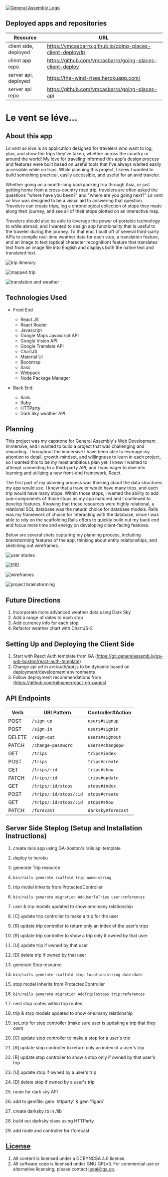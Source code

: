 [![General Assembly Logo](https://camo.githubusercontent.com/1a91b05b8f4d44b5bbfb83abac2b0996d8e26c92/687474703a2f2f692e696d6775722e636f6d2f6b6538555354712e706e67)](https://generalassemb.ly/education/web-development-immersive)

## Deployed apps and repositories
| Resource   | URL            |
|------------|----------------|
| client side, deployed    | https://vmcasbarro.github.io/going-places-client-deploy/#/             |
| client app repo   | https://github.com/vmcasbarro/going-places-client-deploy             |
| server api, deployed | https://the-wind-rises.herokuapp.com/            |
| server api repo  | https://github.com/vmcasbarro/going-places-api     |



<h1>Le vent se léve...</h1>
<h2>About this app</h2>
<em>Le vent se léve</em> is an application designed for travelers who want to log, plan, and show the trips they've taken, whether across the country or around the world! My love for traveling informed this app's design process and features were built based on useful tools that I've always wanted easily accessible while on trips. While planning this project, I knew I wanted to build something practical, easily accessible, and useful for an avid traveler.

Whether going on a month-long backpacking trip through Asia, or just getting home from a cross-country road trip, travelers are often asked the questions "where have you been?" and "where are you going next?" <em>Le vent se léve</em> was designed to be a visual aid to answering that question. Travelers can create trips, log a chronological collection of stops they made along their journey, and see all of their stops plotted on an interactive map.

Travelers should also be able to leverage the power of portable technology to while abroad, and I wanted to design app functionality that is useful to the traveler during the journey. To that end, I built off of several third-party APIs to compile real-time weather data for each stop, a translation feature, and an image to text (optical character recognition) feature that translates text from an image file into English and displays both the native text and translated text.

![trip itinerary](https://i.imgur.com/D1J7Xgt.png)

![mapped trip](https://i.imgur.com/xD95thG.png)

![translation and weather](https://i.imgur.com/769Gmxe.png)


## Technologies Used
- Front End
  - React JS
  - React Router
  - Javascript
  - Google Maps Javascript API
  - Google Vision API
  - Google Translate API
  - ChartJS
  - Material UI
  - Bootstrap
  - Sass
  - Webpack
  - Node Package Manager

- Back End
  - Rails
  - Ruby
  - HTTParty
  - Dark Sky weather API




## Planning
This project was my capstone for General Assembly's Web Development Immersive, and I wanted to build a project that was challenging and rewarding. Throughout the immersive I have been able to leverage my attention to detail, growth-mindset, and willingness to learn in each project, so I wanted this to be my most ambitious plan yet. I knew I wanted to attempt connecting to a third-party API, and I was eager to dive into learning and utilizing a new front-end framework, React.

The first part of my planning process was thinking about the data structures my app would use. I knew that a traveler would have many trips, and each trip would have many stops. Within those stops, I wanted the ability to add sub-components of those stops as my app matured and I continued to develop features. Knowing that these resources were highly relational, a relational SQL database was the natural choice for database models. Rails was my framework of choice for interacting with the database, since I was able to rely on the scaffolding Rails offers to quickly build out my back end and focus more time and energy on developing client-facing features.

Below are several shots capturing my planning process, including brainstorming features of the app, thinking about entity relationships, and sketching out wireframes.

![user stories](https://i.imgur.com/cTlc0MJ.jpg "User stories")

![ERD](https://i.imgur.com/Oe7FdWZ.jpg "entity relationships")

![wireframes](https://i.imgur.com/CJtyaqf.jpg "wireframe brainstorming")

![project brainstorming](https://i.imgur.com/VlLKlhz.jpg")

## Future Directions
1. Incorporate more advanced weather data using Dark Sky
2. Add a range of dates to each stop
3. Add currency info for each stop
4. Refactor weather chart with ChartJS-2

## Setting Up and Deploying the Client Side
1. Start with React Auth template from GA (https://git.generalassemb.ly/ga-wdi-boston/react-auth-template)
2. Change api url in arc/auth/api.js to be dynamic based on deployment/development environments
3. Follow deployment recommendations from (https://github.com/gitname/react-gh-pages)

## API Endpoints
| Verb   | URI Pattern            | Controller#Action |
|--------|------------------------|-------------------|
| POST   | `/sign-up`             | `users#signup`    |
| POST   | `/sign-in`             | `users#signin`    |
| DELETE | `/sign-out`            | `users#signout`   |
| PATCH  | `/change-password`     | `users#changepw`  |
| GET    | `/trips`               | `trips#index`     |
| POST   | `/trips`               | `trips#create`    |
| GET    | `/trips/:id`           | `trips#show`      |
| PATCH  | `/trips/:id`           | `trips#update`    |
| GET    | `/trips/:id/stops`     | `stops#index`     |
| POST   | `/trips/:id/stops/:id`               | `stops#create`    |
| GET    | `/trips/:id/stops/:id`           | `stops#show`      |
|PATCH   | `/forecast`  | `darksky#forecast`   |

## Server Side Steplog (Setup and Installation Instructions)
1. create rails app using GA-boston's rails api template
2. deploy to heroku
3. generate Trip resource
  1. `bin/rails generate scaffold trip name:string`
  2. trip model inherits from ProtectedController
  3. `bin/rails generate migration AddUserToTrips user:references`
  4. user & trip models updated to show one:many relationship
  5. [C] update trip controller to make a trip for the user
  6. [R] update trip controller to return only an index of the user's trips
  7. [R] update trip controller to show a trip only if owned by that user
  8. [U] update trip if owned by that user
  9. [D] delete trip if owned by that user
4. generate Stop resource
  1. `bin/rails generate scaffold stop location:string date:date`
  2. stop model inherits from ProtectedController
  3. `bin/rails generate migration AddTripToStops trip:references`
  4. nest stop routes within trip routes
  5. trip & stop models updated to show one:many relationship
  6. set_trip for stop controller (make sure user is updating a trip that they own)
  7. [C] update stop controller to make a stop for a user's trip
  8. [R] update stop controller to return only an index of a user's trip
  9. [R] update stop controller to show a stop only if owned by that user's trip
  10. [U] update stop if owned by a user's trip
  11. [D] delete stop if owned by a user's trip

5. route for dark sky API
  1. add to gemfile: gem 'httparty' & gem 'figaro'
  2. create darksky.rb in /lib
  3. build out darksky class using HTTParty
  4. add route and controller for /forecast



## [License](LICENSE)

1.  All content is licensed under a CC­BY­NC­SA 4.0 license.
1.  All software code is licensed under GNU GPLv3. For commercial use or
    alternative licensing, please contact legal@ga.co.
